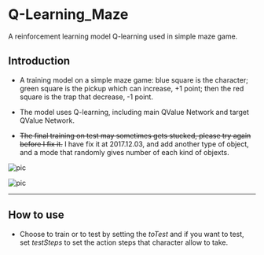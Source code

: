 # Q-Learning_Maze
A reinforcement learning model Q-learning used in simple maze game.

## Introduction

 - A training model on a simple maze game: blue square is the character; green square is the pickup which can increase, +1 point; then the red square is the trap that decrease, -1 point.
 
 - The model uses Q-learning, including main QValue Network and target QValue Network.
 
 - ~~The final training on test may sometimes gets stucked, please try again before I fix it.~~
 I have fix it at 2017.12.03, and add another type of object, and a mode that randomly gives number of each kind of objexts.
 
 ![pic](https://github.com/AdamAlive/MarkdownRef/blob/master/278.gif?raw=true)
 
 ![pic](https://github.com/AdamAlive/MarkdownRef/blob/master/279.gif?raw=true)
 
*********************

## How to use

 - Choose to train or to test by setting the _toTest_ and if you want to test, set _testSteps_ to set the action steps that character allow to take.
